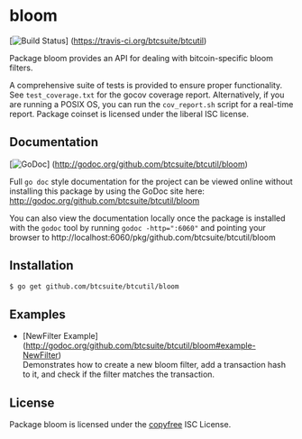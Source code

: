 bloom
=====

[![Build Status](https://travis-ci.org/btcsuite/btcutil.png?branch=master)]
(https://travis-ci.org/btcsuite/btcutil)

Package bloom provides an API for dealing with bitcoin-specific bloom filters.

A comprehensive suite of tests is provided to ensure proper functionality.  See
`test_coverage.txt` for the gocov coverage report.  Alternatively, if you are
running a POSIX OS, you can run the `cov_report.sh` script for a real-time
report.  Package coinset is licensed under the liberal ISC license.

## Documentation

[![GoDoc](https://godoc.org/github.com/btcsuite/btcutil/bloom?status.png)]
(http://godoc.org/github.com/btcsuite/btcutil/bloom)

Full `go doc` style documentation for the project can be viewed online without
installing this package by using the GoDoc site here:
http://godoc.org/github.com/btcsuite/btcutil/bloom

You can also view the documentation locally once the package is installed with
the `godoc` tool by running `godoc -http=":6060"` and pointing your browser to
http://localhost:6060/pkg/github.com/btcsuite/btcutil/bloom

## Installation

```bash
$ go get github.com/btcsuite/btcutil/bloom
```

## Examples

* [NewFilter Example]
  (http://godoc.org/github.com/btcsuite/btcutil/bloom#example-NewFilter)  
  Demonstrates how to create a new bloom filter, add a transaction hash to it,
  and check if the filter matches the transaction.

## License

Package bloom is licensed under the [copyfree](http://copyfree.org) ISC
License.
